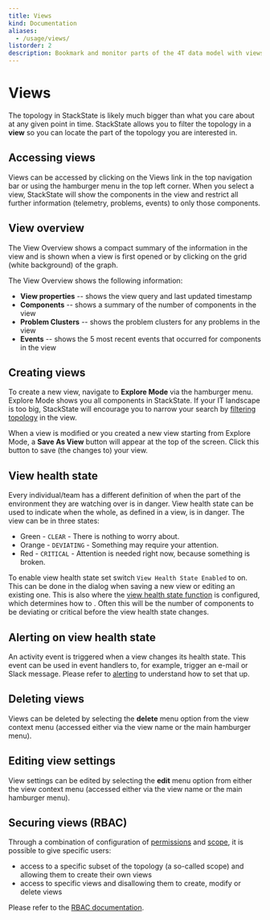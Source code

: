 ```yaml
---
title: Views
kind: Documentation
aliases:
  - /usage/views/
listorder: 2
description: Bookmark and monitor parts of the 4T data model with views.
---
```


# Views

The topology in StackState is likely much bigger than what you care about at any given point in time. StackState allows you to filter the topology in a **view** so you can locate the part of the topology you are interested in.

## Accessing views

Views can be accessed by clicking on the Views link in the top navigation bar or using the hamburger menu in the top left corner. When you select a view, StackState will show the components in the view and restrict all further information \(telemetry, problems, events\) to only those components.

## View overview

The View Overview shows a compact summary of the information in the view and is shown when a view is first opened or by clicking on the grid \(white background\) of the graph.

The View Overview shows the following information:

* **View properties** -- shows the view query and last updated timestamp
* **Components** -- shows a summary of the number of components in the view
* **Problem Clusters** -- shows the problem clusters for any problems in the view
* **Events** -- shows the 5 most recent events that occurred for components in the view

## Creating views

To create a new view, navigate to **Explore Mode** via the hamburger menu. Explore Mode shows you all components in StackState. If your IT landscape is too big, StackState will encourage you to narrow your search by [filtering topology](views.md) in the view.

When a view is modified or you created a new view starting from Explore Mode, a **Save As View** button will appear at the top of the screen. Click this button to save \(the changes to\) your view.

## View health state

Every individual/team has a different definition of when the part of the environment they are watching over is in danger. View health state can be used to indicate when the whole, as defined in a view, is in danger. The view can be in three states:

* Green - `CLEAR` - There is nothing to worry about.
* Orange - `DEVIATING` - Something may require your attention.
* Red - `CRITICAL` - Attention is needed right now, because something is broken.

To enable view health state set switch `View Health State Enabled` to on. This can be done in the dialog when saving a new view or editing an existing one. This is also where the [view health state function](../configure/view_state_configuration.md) is configured, which determines how to . Often this will be the number of components to be deviating or critical before the view health state changes.

## Alerting on view health state

An activity event is triggered when a view changes its health state. This event can be used in event handlers to, for example, trigger an e-mail or Slack message. Please refer to [alerting](alerting.md) to understand how to set that up.

## Deleting views

Views can be deleted by selecting the **delete** menu option from the view context menu \(accessed either via the view name or the main hamburger menu\).

## Editing view settings

View settings can be edited by selecting the **edit** menu option from either the view context menu \(accessed either via the view name or the main hamburger menu\).

## Securing views \(RBAC\)

Through a combination of configuration of [permissions](../configure/permissions.md) and [scope](../configure/scopes_in_rbac.md), it is possible to give specific users:

* access to a specific subset of the topology \(a so-called scope\) and allowing them to create their own views
* access to specific views and disallowing them to create, modify or delete views

Please refer to the [RBAC documentation](../concepts/role_based_access_control.md).

